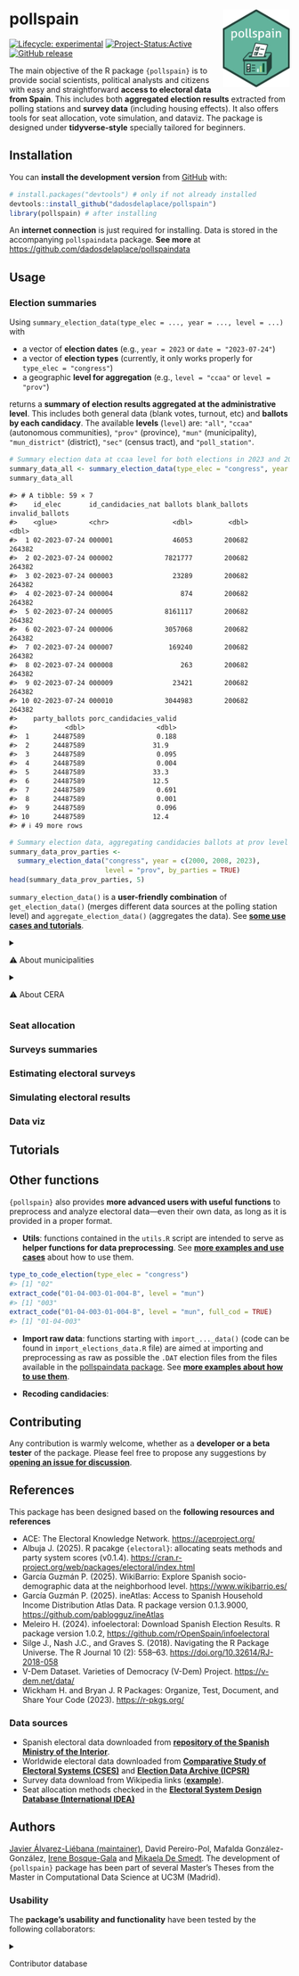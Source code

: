 
<!-- README.md is generated from README.Rmd. Please edit that file -->

# pollspain <img src="man/figures/pollspain_sticker.png" align="right" width="120"/>

<!-- badges: start -->

[![Lifecycle:
experimental](https://img.shields.io/badge/lifecycle-experimental-orange.svg)](https://lifecycle.r-lib.org/articles/stages.html#experimental)
[![Project-Status:Active](https://www.repostatus.org/badges/latest/active.svg)](https://www.repostatus.org/#active)
[![GitHub
release](https://img.shields.io/github/v/release/dadosdelaplace/pollspain)](https://github.com/dadosdelaplace/pollspain/releases)
<!-- badges: end -->

The main objective of the R package `{pollspain}` is to provide social
scientists, political analysts and citizens with easy and
straightforward <span class="hl">**access to electoral data from
Spain**</span>. This includes both **aggregated election results**
extracted from polling stations and **survey data** (including housing
effects). It also offers tools for seat allocation, vote simulation, and
dataviz. The package is designed under
<span class="hl">**tidyverse-style**</span> specially tailored for
beginners.

## Installation

You can <span class="hl">**install the development version**</span> from
[GitHub](https://github.com/) with:

``` r
# install.packages("devtools") # only if not already installed
devtools::install_github("dadosdelaplace/pollspain")
library(pollspain) # after installing
```

An **internet connection** is just required for installing. Data is
stored in the accompanying `pollspaindata` package. **See more** at
<https://github.com/dadosdelaplace/pollspaindata>

## Usage

### Election summaries

Using `summary_election_data(type_elec = ..., year = ..., level = ...)`
with

- a vector of **election dates** (e.g., `year = 2023` or
  `date = "2023-07-24"`)
- a vector of **election types** (currently, it only works properly for
  `type_elec = "congress"`)
- a geographic **level for aggregation** (e.g., `level = "ccaa"` or
  `level = "prov"`)

returns a <span class="hl">**summary of election results aggregated at
the administrative level**</span>. This includes both general data
(blank votes, turnout, etc) and **ballots by each candidacy**. The
available <span class="hl">**levels**</span> (`level`) are: `"all"`,
`"ccaa"` (autonomous communities), `"prov"` (province), `"mun"`
(municipality), `"mun_district"` (district), `"sec"` (census tract), and
`"poll_station"`.

``` r
# Summary election data at ccaa level for both elections in 2023 and 2016
summary_data_all <- summary_election_data(type_elec = "congress", year = 2023)
summary_data_all
```

    #> # A tibble: 59 × 7
    #>    id_elec       id_candidacies_nat ballots blank_ballots invalid_ballots
    #>    <glue>        <chr>                <dbl>         <dbl>           <dbl>
    #>  1 02-2023-07-24 000001               46053        200682          264382
    #>  2 02-2023-07-24 000002             7821777        200682          264382
    #>  3 02-2023-07-24 000003               23289        200682          264382
    #>  4 02-2023-07-24 000004                 874        200682          264382
    #>  5 02-2023-07-24 000005             8161117        200682          264382
    #>  6 02-2023-07-24 000006             3057068        200682          264382
    #>  7 02-2023-07-24 000007              169240        200682          264382
    #>  8 02-2023-07-24 000008                 263        200682          264382
    #>  9 02-2023-07-24 000009               23421        200682          264382
    #> 10 02-2023-07-24 000010             3044983        200682          264382
    #>    party_ballots porc_candidacies_valid
    #>            <dbl>                  <dbl>
    #>  1      24487589                  0.188
    #>  2      24487589                 31.9  
    #>  3      24487589                  0.095
    #>  4      24487589                  0.004
    #>  5      24487589                 33.3  
    #>  6      24487589                 12.5  
    #>  7      24487589                  0.691
    #>  8      24487589                  0.001
    #>  9      24487589                  0.096
    #> 10      24487589                 12.4  
    #> # ℹ 49 more rows

``` r
# Summary election data, aggregating candidacies ballots at prov level
summary_data_prov_parties <-
  summary_election_data("congress", year = c(2000, 2008, 2023),
                        level = "prov", by_parties = TRUE)
head(summary_data_prov_parties, 5)
```

`summary_election_data()` is a **user-friendly combination** of
`get_election_data()` (merges different data sources at the polling
station level) and `aggregate_election_data()` (aggregates the data).
See [**some use cases and
tutorials**](https://javieralvarezliebana.es/pollspain/#other-functions).

<details>

<summary>

⚠️ About municipalities
</summary>

The municipality data (names and codes) were **extracted from the
version published by the National Statistics Institute (INE) on February
6, 2025**. The configuration of municipalities from previous years has
been adapted to the most recent setup, recoding cases where
municipalities have merged or disappeared.

Data extracted from
<https://www.ine.es/daco/daco42/codmun/codmun20/20codmun.xlsx>

</details>

<details>

<summary>

⚠️ About CERA
</summary>

According to the National Statistics Institute (INE) «the electoral roll
contains the registration of those who meet the requirements to be
voters and are not definitively or temporarily deprived of the right to
vote. The electoral roll is composed of:

- The electoral roll of Spanish citizens residing in Spain (CER).
- The **electoral roll of Spanish citizens residing abroad (CERA)**.

The electoral roll of residents in Spain who are nationals of countries
with Agreements for municipal elections (CERE Agreements), and the
electoral roll of citizens of the European Union residing in Spain for
municipal and European Parliament elections (CERE EU)».

Los datos relativos a CERA se han agregado a nivel nacional, comunidad
autónoma y provincial. …

</details>

### Seat allocation

### Surveys summaries

### Estimating electoral surveys

### Simulating electoral results

### Data viz

<!--
* barras ordenadas a más a menos (con colores)
* ggparlament
* encuestas + promedio
* barras con resultados + encuestas encima
* barras con % de voto vs %escaños?
* mapa
* ¿algún lollipop para mostrar housing efects? con flechas y eso.
-->

## Tutorials

## Other functions

`{pollspain}` also provides <span class="hl">**more advanced users with
useful functions**</span> to preprocess and analyze electoral data—even
their own data, as long as it is provided in a proper format.

- <span class="hl">**Utils**</span>: functions contained in the
  `utils.R` script are intended to serve as **helper functions for data
  preprocessing**. See [**more examples and use
  cases**](https://javieralvarezliebana.es/pollspain/articles/utils.html)
  about how to use them.

``` r
type_to_code_election(type_elec = "congress")
#> [1] "02"
extract_code("01-04-003-01-004-B", level = "mun")
#> [1] "003"
extract_code("01-04-003-01-004-B", level = "mun", full_cod = TRUE)
#> [1] "01-04-003"
```

- <span class="hl">**Import raw data**</span>: functions starting with
  `import_..._data()` (code can be found in `import_elections_data.R`
  file) are aimed at importing and preprocessing as raw as possible the
  `.DAT` election files from the files available in the [pollspaindata
  package](https://github.com/dadosdelaplace/pollspaindata). See [**more
  examples about how to use them**](...).

- <span class="hl">**Recoding candidacies**</span>:

## Contributing

Any contribution is warmly welcome, whether as a **developer or a beta
tester** of the package. Please feel free to propose any suggestions by
[**opening an issue for
discussion**](https://github.com/dadosdelaplace/pollspain/issues).

## References

This package has been designed based on the **following resources and
references**

- ACE: The Electoral Knowledge Network. <https://aceproject.org/>
- Albuja J. (2025). R pacakge `{electoral}`: allocating seats methods
  and party system scores (v0.1.4).
  <https://cran.r-project.org/web/packages/electoral/index.html>
- García Guzmán P. (2025). WikiBarrio: Explore Spanish socio-demographic
  data at the neighborhood level. <https://www.wikibarrio.es/>
- García Guzmán P. (2025). ineAtlas: Access to Spanish Household Income
  Distribution Atlas Data. R package version 0.1.3.9000,
  <https://github.com/pablogguz/ineAtlas>
- Meleiro H. (2024). infoelectoral: Download Spanish Election Results. R
  package version 1.0.2, <https://github.com/rOpenSpain/infoelectoral>
- Silge J., Nash J.C., and Graves S. (2018). Navigating the R Package
  Universe. The R Journal 10 (2): 558–63.
  <https://doi.org/10.32614/RJ-2018-058>
- V-Dem Dataset. Varieties of Democracy (V-Dem) Project.
  <https://v-dem.net/data/>
- Wickham H. and Bryan J. R Packages: Organize, Test, Document, and
  Share Your Code (2023). <https://r-pkgs.org/>

### Data sources

- Spanish electoral data downloaded from [**repository of the Spanish
  Ministry of the
  Interior**](https://infoelectoral.interior.gob.es/es/elecciones-celebradas/area-de-descargas/).
- Worldwide electoral data downloaded from [**Comparative Study of
  Electoral Systems (CSES)**](https://cses.org/data-download/) and
  [**Election Data Archive (ICPSR)**](https://electiondataarchive.org/)
- Survey data download from Wikipedia links
  ([**example**](https://en.wikipedia.org/wiki/Opinion_polling_for_the_2023_Spanish_general_election)).
- Seat allocation methods checked in the [**Electoral System Design
  Database (International
  IDEA)**](https://www.idea.int/data-tools/data/electoral-system-design)

## Authors

[Javier Álvarez-Liébana (maintainer)](https://javieralvarezliebana.es),
David Pereiro-Pol, Mafalda González-González, [Irene
Bosque-Gala](https://es.linkedin.com/in/irene-bosque-gala-701271293) and
[Mikaela De
Smedt](https://www.linkedin.com/in/mikaela-de-smedt-11179020a/?locale=en_US).
The development of `{pollspain}` package has been part of several
Master’s Theses from the Master in Computational Data Science at UC3M
(Madrid).

### Usability

The **package’s usability and functionality** have been tested by the
following collaborators:

<details>

<summary>

Contributor database
</summary>

| Contributor | R knowledge | Political science knowledge | Usability score | Functionality score |
|----|----|----|----|----|
| … | 9 | 9 | … | … |
| … | 9 | 2 | … | … |
| … | 5 | 9 | … | … |
| … | 6 | 7 | … | … |
| … | 2 | 3 | … | … |
| … | 6 | 1 | … | … |
| … | 10 | 7 | … | … |
| … | 2 | 8 | … | … |
| … | 5 | 5 | … | … |
| … | 10 | 3 | … | … |
| … | 3 | 9 | … | … |
| … | 9 | 5 | … | … |

</details>
